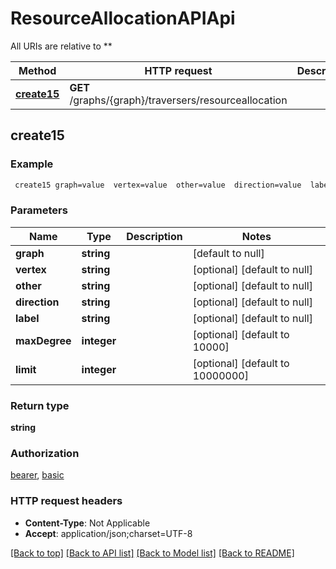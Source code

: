 # ResourceAllocationAPIApi

All URIs are relative to **

Method | HTTP request | Description
------------- | ------------- | -------------
[**create15**](ResourceAllocationAPIApi.md#create15) | **GET** /graphs/{graph}/traversers/resourceallocation | 



## create15



### Example

```bash
 create15 graph=value  vertex=value  other=value  direction=value  label=value  max_degree=value  limit=value
```

### Parameters


Name | Type | Description  | Notes
------------- | ------------- | ------------- | -------------
 **graph** | **string** |  | [default to null]
 **vertex** | **string** |  | [optional] [default to null]
 **other** | **string** |  | [optional] [default to null]
 **direction** | **string** |  | [optional] [default to null]
 **label** | **string** |  | [optional] [default to null]
 **maxDegree** | **integer** |  | [optional] [default to 10000]
 **limit** | **integer** |  | [optional] [default to 10000000]

### Return type

**string**

### Authorization

[bearer](../README.md#bearer), [basic](../README.md#basic)

### HTTP request headers

- **Content-Type**: Not Applicable
- **Accept**: application/json;charset=UTF-8

[[Back to top]](#) [[Back to API list]](../README.md#documentation-for-api-endpoints) [[Back to Model list]](../README.md#documentation-for-models) [[Back to README]](../README.md)

